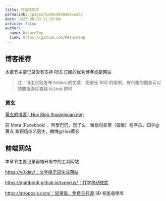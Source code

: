 ```yaml
---
title: 网站推加你
permalink: /pages/beb6c0bd8a66cea6/
date: 2023-08-09 11:33:04
article: false
author:
  name: ReturnTmp
  link: https://github.com/ReturnTmp
---
```




## 博客推荐

本章节主要记录没有支持 RSS 订阅的优秀博客或是网站

> 注：博主已经发布 `RSSHub` 的文章，突破无 RSS 的限制，有兴趣的朋友可以顶部搜索栏查找 `RSShub` 即可



### 黄玄

[黄玄的博客 | Hux Blog (huangxuan.me)](https://huangxuan.me/)

前 Meta (Facebook) ，阿里巴巴，饿了么，微信电影票（猫眼）程序员，知乎@黄玄 某职场综艺男主，微博@Hux黄玄



## 前端网站

本章节主要记录前端开发中的工具网站





https://v0.dev/：文字提示词生成网站

https://mattboldt.github.io/typed.js/：打字机动效库

https://atroposjs.com/：轻量级、免费且开源 3D 视差悬停库
